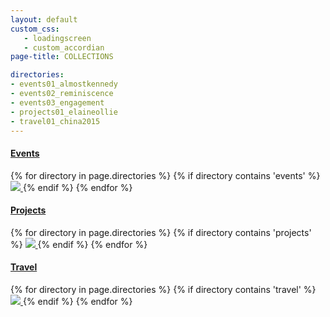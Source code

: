 ```yaml
---
layout: default
custom_css:
   - loadingscreen
   - custom_accordian
page-title: COLLECTIONS

directories:
- events01_almostkennedy
- events02_reminiscence
- events03_engagement
- projects01_elaineollie
- travel01_china2015
---
```

<section class="collection-banners">
  <div class="panel-group" id="accordion" role="tablist" aria-multiselectable="true">
  <!-- Events -->
    <div class="panel panel-default">
      <div class="panel-heading" role="tab" id="headingOne">
        <h4 class="panel-title">
          <a role="button" data-toggle="collapse" data-parent="#accordion" href="#collapseOne" aria-expanded="true" aria-controls="collapseOne">
          Events
          </a>
        </h4>
      </div>
      <div id="collapseOne" class="panel-collapse collapse in" role="tabpanel" aria-labelledby="headingOne">
        <div class="panel-body">
          {% for directory in page.directories %}
      			{% if directory contains 'events' %}
      			<a href= "/{{ directory }}">
      				<img src="./assets/collections/{{ directory }}.jpg">
      			</a>
      			{% endif %}
      		{% endfor %}
        </div>
      </div>
    </div>
  <!-- Projects -->
     <div class="panel panel-default">
      <div class="panel-heading" role="tab" id="headingTwo">
        <h4 class="panel-title">
          <a class="collapsed" role="button" data-toggle="collapse" data-parent="#accordion" href="#collapseTwo" aria-expanded="true" aria-controls="collapseTwo">
            Projects
          </a>
        </h4>
      </div>
      <div id="collapseTwo" class="panel-collapse collapse in" role="tabpanel" aria-labelledby="headingTwo">
        <div class="panel-body">
          {% for directory in page.directories %}
            {% if directory contains 'projects' %}
            <a href= "/{{ directory }}">
              <img src="./assets/collections/{{ directory }}.jpg">
            </a>
            {% endif %}
          {% endfor %}
        </div>
      </div>
    </div>
  <!-- Travel -->
    <div class="panel panel-default">
      <div class="panel-heading" role="tab" id="headingThree">
        <h4 class="panel-title">
          <a class="collapsed" role="button" data-toggle="collapse" data-parent="#accordion" href="#collapseThree" aria-expanded="true" aria-controls="collapseThree">
            Travel
          </a>
        </h4>
      </div>
      <div id="collapseThree" class="panel-collapse collapse in" role="tabpanel" aria-labelledby="headingThree">
        <div class="panel-body">
           {% for directory in page.directories %}
      			{% if directory contains 'travel' %}
      			<a href= "/{{ directory }}">
      				<img src="./assets/collections/{{ directory }}.jpg">
      			</a>
      			{% endif %}
      		{% endfor %}
        </div>
      </div>
    </div>
   </div>
</section>
